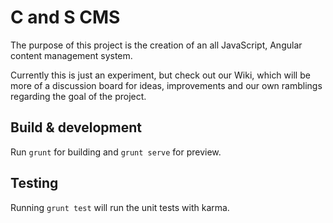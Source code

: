 # C and S CMS

The purpose of this project is the creation of an all JavaScript, Angular content management system.

Currently this is just an experiment, but check out our Wiki, which will be more of a discussion board for ideas, improvements and our own ramblings regarding the goal of the project.

## Build & development

Run `grunt` for building and `grunt serve` for preview.

## Testing

Running `grunt test` will run the unit tests with karma.
